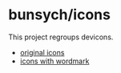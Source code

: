 # bunsych/icons

This project regroups devicons.

- [original icons](https://github.com/bunsych/icons/tree/main/orginal)
- [icons with wordmark](https://github.com/bunsych/icons/tree/main/wordmark)
